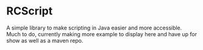 # RCScript
A simple library to make scripting in Java easier and more accessible.
<br>
Much to do, currently making more example to display here and have up for show as well as a maven repo.